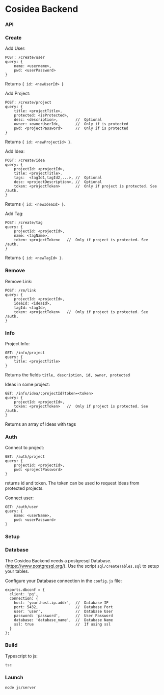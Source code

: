 Cosidea Backend
===============

### API ###

### Create

Add User:  
```
POST: /create/user
query: {
    name: <username>,
    pwd: <userPassword>
}
```  
Returns ```{ id: <newUserId> }```

Add Project:  
```
POST: /create/project
query: {
    title: <projectTitle>,
    protected: <isProtected>,
    desc: <description>,        //  Optional
    owner: <ownerUserId>,       //  Only if is protected
    pwd: <projectPassword>      //  Only if is protected
}
```  
Returns ```{ id: <newProjectId> }```.

Add Idea:  
```
POST: /create/idea
query: {
    projectId: <projectId>,
    title: <projectTitle>,
    tags:  <tagId1,tagId2,...>, //  Optional
    desc: <projectDescription>, //  Optional
    token: <projectToken>       //  Only if project is protected. See /auth.
}
```  
Returns ```{ id: <newIdeaId> }```.

Add Tag:  
```
POST: /create/tag
query: {
    projectId: <projectId>,
    name: <tagName>,
    token: <projectToken>   //  Only if project is protected. See /auth.
}
```  
Returns ```{ id: <newTagId> }```.

### Remove

Remove Link:  
```
POST: /rm/link
query: {
    projectId: <projectId>,
    ideaId: <ideaId>,
    tagId: <tagId>,
    token: <projectToken>   //  Only if project is protected. See /auth.
}
```  

### Info

Project Info:  
```
GET: /info/project
query: {
    title: <projectTitle>
}
```  
Returns the fields ```title, description, id, owner, protected```

Ideas in some project:  
```
GET: /info/idea/:projectId?token=<token>
query: {
    projectId: <projectId>,
    token: <projectToken>   //  Only if project is protected. See /auth.
}
```   
Returns an array of Ideas with tags


### Auth

Connect to project:  
```
GET: /auth/project
query: {
    projectId: <projectId>,
    pwd: <projectPassword>
}
```  
returns id and token. The token can be used to request Ideas from protected projects.

Connect user:  
```
GET: /auth/user
query: {
    name: <userName>,
    pwd: <userPassword>
}
```  




### Setup ###

### Database
The Cosidea Backend needs a postgresql Database. (https://www.postgresql.org/). 
Use the script ```sql/createTables.sql``` to setup your tables.


Configure your Database connection in the ```config.js``` file:

```
exports.dbconf = {
  client: 'pg',
  connection: {
    host: 'your.host.ip.addr',  //  Database IP
    port: 5432,                 //  Database Port
    user: 'user',               //  Database User
    password: 'password',       //  User Password
    database: 'database_name',  //  Database Name
    ssl: true                   //  If using ssl
  }
};
```

### Build
Typescript to js:

```
tsc
```

### Launch
```
node js/server
```



